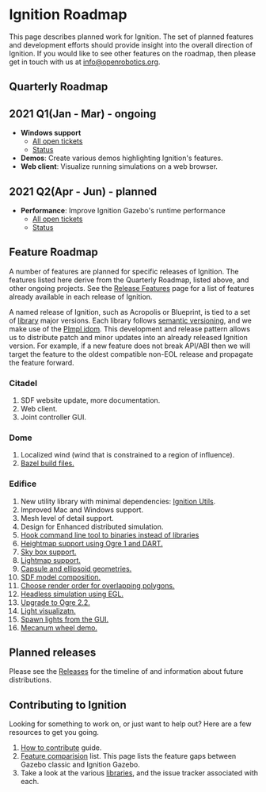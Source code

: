 # Ignition Roadmap

This page describes planned work for Ignition. The set of planned
features and development efforts should provide insight into the overall
direction of Ignition. If you would like to
see other features on the roadmap, then please get in touch with us at
info@openrobotics.org.

## Quarterly Roadmap

## 2021 Q1(Jan - Mar) - ongoing

* **Windows support**
    * [All open tickets](https://github.com/search?q=org%3Aignitionrobotics+label%3AWindows&type=Issues)
    * [Status](https://github.com/orgs/ignitionrobotics/projects/3?card_filter_query=label%3AWindows)
* **Demos**: Create various demos highlighting Ignition's features.
* **Web client**: Visualize running simulations on a web browser.

## 2021 Q2(Apr - Jun) - planned

* **Performance**: Improve Ignition Gazebo's runtime performance
    * [All open tickets](https://github.com/search?q=org%3Aignitionrobotics+label%3A%22performance%22&state=open&type=Issues)
    * [Status](https://github.com/orgs/ignitionrobotics/projects/3?card_filter_query=label%3A%22performance%22)

## Feature Roadmap

A number of features are planned for specific releases of Ignition. The
features listed here derive from the Quarterly Roadmap, listed above, and other
ongoing projects.  See the [Release Features](/docs/all/release-features) page for a list of features already available in each release of Ignition.

A named release of Ignition, such as Acropolis or Blueprint, is tied to
a set of [library](/libs) major versions. Each library follows
[semantic versioning](https://semver.org/), and we make use of the [PImpl
idom](https://en.cppreference.com/w/cpp/language/pimpl). This development
and release pattern allows us to distribute patch and minor updates into an already released Ignition version. For example, if a new feature does not break API/ABI then we will target the feature to the oldest compatible non-EOL release and propagate the feature forward.

### Citadel

1. SDF website update, more documentation.
1. Web client.
1. Joint controller GUI.

### Dome

1. Localized wind (wind that is constrained to a region of influence).
1. [Bazel build files.](https://github.com/ignitionrobotics/ign-bazel)

### Edifice

1. New utility library with minimal dependencies: [Ignition Utils](https://github.com/ignitionrobotics/ign-utils/).
1. Improved Mac and Windows support.
1. Mesh level of detail support.
1. Design for Enhanced distributed simulation.
1. [Hook command line tool to binaries instead of libraries](https://github.com/ignitionrobotics/ign-tools/issues/7)
1. [Heightmap support using Ogre 1 and DART.](https://github.com/ignitionrobotics/ign-gazebo/issues/237)
1. [Sky box support.](https://github.com/ignitionrobotics/ign-rendering/issues/98)
1. [Lightmap support.](https://github.com/ignitionrobotics/ign-gazebo/pull/471)
1. [Capsule and ellipsoid geometries.](https://github.com/osrf/sdformat/issues/376)
1. [SDF model composition.](https://github.com/osrf/sdformat/issues/278)
1. [Choose render order for overlapping polygons.](https://github.com/ignitionrobotics/ign-rendering/pull/188)
1. [Headless simulation using EGL.](https://github.com/ignitionrobotics/ign-rendering/issues/223)
1. [Upgrade to Ogre 2.2.](https://github.com/ignitionrobotics/ign-rendering/issues/223)
1. [Light visualizatn.](https://github.com/ignitionrobotics/ign-gazebo/issues/193)
1. [Spawn lights from the GUI.](https://github.com/ignitionrobotics/ign-gazebo/issues/119)
1. [Mecanum wheel demo.](https://github.com/ignitionrobotics/ign-gazebo/issues/579)

## Planned releases

Please see the [Releases](/docs/all/releases) for the timeline of and information about future distributions.

## Contributing to Ignition

Looking for something to work on, or just want to help out? Here are a few
resources to get you going.

1. [How to contribute](/docs/all/contributing) guide.
1. [Feature comparision](/docs/citadel/comparison) list. This page lists the
   feature gaps between Gazebo classic and Ignition Gazebo.
1. Take a look at the various [libraries](/libs), and the issue tracker
   associated with each.

